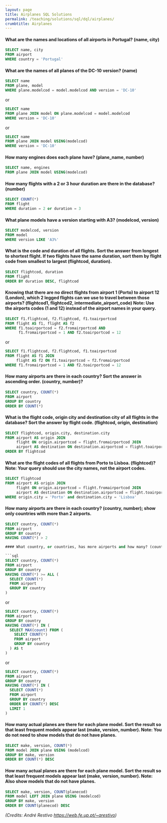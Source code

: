 ```yaml
---
layout: page
title: Airplanes SQL Solutions
permalink: /teaching/solutions/sql/dql/airplanes/
crumbtitle: Airplanes
---
```



#### What are the names and locations of all airports in Portugal? (name, city)

```sql
SELECT name, city
FROM airport
WHERE country = 'Portugal'
````

#### What are the names of all planes of the DC-10 version? (name)

```sql
SELECT name
FROM plane, model
WHERE plane.modelcod = model.modelcod AND version = 'DC-10'
```

or

```sql
SELECT name
FROM plane JOIN model ON plane.modelcod = model.modelcod
WHERE version = 'DC-10'
```

or

```sql
SELECT name
FROM plane JOIN model USING(modelcod)
WHERE version = 'DC-10'
```

#### How many engines does each plane have? (plane_name, number)

```sql
SELECT name, engines
FROM plane JOIN model USING(modelcod)
```

#### How many flights with a 2 or 3 hour duration are there in the database? (number)

```sql
SELECT COUNT(*)
FROM flight
WHERE duration = 2 or duration = 3
```

#### What plane models have a version starting with A3? (modelcod, version)

```sql
SELECT modelcod, version
FROM model
WHERE version LIKE 'A3%'
```


#### What is the code and duration of all flights. Sort the answer from longest to shortest flight. If two flights have the same duration, sort them by flight code from smallest to largest (flightcod, duration).

```sql
SELECT flightcod, duration
FROM flight
ORDER BY duration DESC, flightcod
```

#### Knowing that there are no direct flights from airport 1 (Porto) to airport 12 (London), which 2 legged flights can we use to travel between those airports? (flightcod1, flightcod2, intermediate_airport_code) Note: Use the airports codes (1 and 12) instead of the airport names in your query.

```sql
SELECT f1.flightcod, f2.flightcod, f1.toairportcod
FROM flight AS f1, flight AS f2
WHERE f1.toairportcod = f2.fromairportcod AND
      f1.fromairportcod = 1 AND f2.toairportcod = 12
```

or

```sql
SELECT f1.flightcod, f2.flightcod, f1.toairportcod
FROM flight AS f1 JOIN
     flight AS f2 ON f1.toairportcod = f2.fromairportcod
WHERE f1.fromairportcod = 1 AND f2.toairportcod = 12
```

#### How many airports are there in each country? Sort the answer in ascending order. (country, number)?

```sql
SELECT country, COUNT(*)
FROM airport
GROUP BY country
ORDER BY COUNT(*)
```

#### What is the flight code, origin city and destination city of all flights in the database? Sort the answer by flight code. (flightcod, origin, destination)

```sql
SELECT flightcod, origin.city, destination.city
FROM airport AS origin JOIN
     flight ON origin.airportcod = flight.fromairportcod JOIN
     airport AS destination ON destination.airportcod = flight.toairportcod
ORDER BY flightcod
```

#### What are the flight codes of all flights from Porto to Lisboa. (flightcod)? Note: Your query should use the city names, not the airport codes.

```sql
SELECT flightcod
FROM airport AS origin JOIN
     flight ON origin.airportcod = flight.fromairportcod JOIN
     airport AS destination ON destination.airportcod = flight.toairportcod
WHERE origin.city = 'Porto' and destination.city = 'Lisboa'
```

#### How many airports are there in each country? (country, number); show only countries with more than 2 airports.

```sql
SELECT country, COUNT(*)
FROM airport
GROUP BY country
HAVING COUNT(*) > 2

#### What country, or countries, has more airports and how many? (country, number)

```sql
SELECT country, COUNT(*)
FROM airport
GROUP BY country
HAVING COUNT(*) >= ALL (
  SELECT COUNT(*)
  FROM airport
  GROUP BY country
)
```

or

```sql
SELECT country, COUNT(*)
FROM airport
GROUP BY country
HAVING COUNT(*) IN (
  SELECT MAX(count) FROM (
    SELECT COUNT(*)
    FROM airport
    GROUP BY country
  ) AS t
)
```

or

```sql
SELECT country, COUNT(*)
FROM airport
GROUP BY country
HAVING COUNT(*) IN (
  SELECT COUNT(*)
  FROM airport
  GROUP BY country
  ORDER BY COUNT(*) DESC
  LIMIT 1
)
```

#### How many actual planes are there for each plane model. Sort the result so that least frequent models appear last (make, version, number). Note: You do not need to show models that do not have planes.

```sql
SELECT make, version, COUNT(*)
FROM model JOIN plane USING (modelcod)
GROUP BY make, version
ORDER BY COUNT(*) DESC
```

#### How many actual planes are there for each plane model. Sort the result so that least frequent models appear last (make, version, number). Note: Also show models that do not have planes.

```sql
SELECT make, version, COUNT(planecod)
FROM model LEFT JOIN plane USING (modelcod)
GROUP BY make, version
ORDER BY COUNT(planecod) DESC
```

*(Credits: André Restivo https://web.fe.up.pt/~arestivo)*